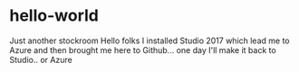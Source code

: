 # hello-world
Just another stockroom
Hello folks
I installed Studio 2017 which lead me to Azure and then brought me here to Github... one day I'll make it back to Studio.. or Azure

